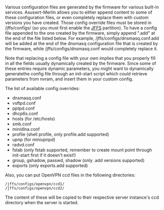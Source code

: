 Various configuration files are generated by the firmware for various built-in services.  Asuswrt-Merlin allows you to either append content to some of these configuration files, or even completely replace them with custom versions you have created. Those config override files must be stored in /jffs/configs/ (so you must first enable the [JFFS](https://github.com/RMerl/asuswrt-merlin/wiki/JFFS) partition).  To have a config file appended to the one created by the firmware, simply append ".add" at the end of the file listed below.  For example, /jffs/configs/dnsmasq.conf.add will be added at the 
end of the dnsmasq configuration file that is created by the firmware, while /jffs/configs/dnsmasq.conf would completely replace it.

Note that replacing a config file with your own implies that you properly fill in all the fields usually dynamically created by the firmware.  Since some of these entries require dynamic parameters, you might want to dynamically generatethe config file through an init-start script which could retrieve parameters from nvram, and insert them in your custom config.

The list of available config overrides:

* dnsmasq.conf
* vsftpd.conf
* pptpd.conf
* dhcp6s.conf
* hosts (for /etc/hosts)
* smb.conf
* minidlna.conf
* profile (shell profile, only profile.add supported)
* upnp (for miniupnpd)
* radvd.conf
* fstab (only fstab supported, remember to create mount point through init-start first if it doesn't exist!)
* group, gshadow, passwd, shadow (only .add versions supported)
* exports (only exports.add supported)

Also, you can put OpenVPN ccd files in the following directories:

```
/jffs/configs/openvpn/ccd1/
/jffs/configs/openvpn/ccd2/
```

The content of these will be copied to their respective server instance's ccd directory when the server is started.